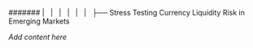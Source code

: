 ####### |   |   |   |   |   |   ├── Stress Testing Currency Liquidity Risk in Emerging Markets

*Add content here*